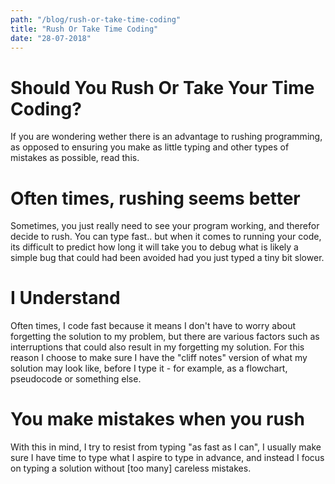 ```yaml
--- 
path: "/blog/rush-or-take-time-coding"
title: "Rush Or Take Time Coding" 
date: "28-07-2018" 
--- 
```


# Should You Rush Or Take Your Time Coding? 

If you are wondering wether there is an advantage to rushing programming, as opposed to ensuring you make as little typing and other types of mistakes as possible, read this. 
<!-- more --> 

# Often times, rushing seems better 
Sometimes, you just really need to see your program working, and therefor decide to rush. You can type fast.. but when it comes to running your code, its difficult to predict how long it will take you to debug what is likely a simple bug that could had been avoided had you just typed a tiny bit slower. 

# I Understand 
Often times, I code fast because it means I don't have to worry about forgetting the solution to my problem, but there are various factors such as interruptions that could also result in my forgetting my solution. For this reason I choose to make sure I have the "cliff notes" version of what my solution may look like, before I type it - for example, as a flowchart, pseudocode or something else. 

# You make mistakes when you rush 
With this in mind, I try to resist from typing "as fast as I can", I usually make sure I have time to type what I aspire to type in advance, and instead I focus on typing a solution without [too many] careless mistakes. 
